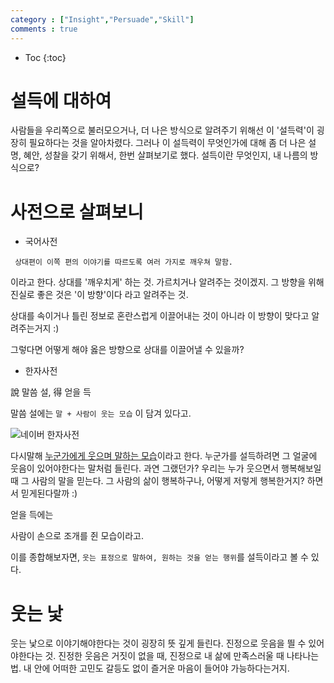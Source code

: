```yaml
---
category : ["Insight","Persuade","Skill"]
comments : true
---
```



* Toc
{:toc}


# 설득에 대하여

사람들을 우리쪽으로 불러모으거나, 더 나은 방식으로 알려주기 위해선 이 '설득력'이 굉장히 필요하다는 것을 알아차렸다.
그러나 이 설득력이 무엇인가에 대해 좀 더 나은 설명, 혜안, 성찰을 갖기 위해서, 한번 살펴보기로 했다. 설득이란 무엇인지, 내 나름의 방식으로?

# 사전으로 살펴보니

- 국어사전

`
상대편이 이쪽 편의 이야기를 따르도록 여러 가지로 깨우쳐 말함.`

이라고 한다.
상대를 '깨우치게' 하는 것.
가르치거나 알려주는 것이겠지. 그 방향을 위해 진실로 좋은 것은 '이 방향'이다 라고 알려주는 것.

상대를 속이거나 틀린 정보로 혼란스럽게 이끌어내는 것이 아니라 이 방향이 맞다고 알려주는거지 :)

그렇다면 어떻게 해야 옳은 방향으로 상대를 이끌어낼 수 있을까?

- 한자사전

說 말씀 설, 得 얻을 득

말씀 설에는 
`말 + 사람이 웃는 모습` 이 담겨 있다고.

![네이버 한자사전](https://dic-phinf.pstatic.net/20190220_5/155065133371421GrU_PNG/_.png)

다시말해 [누군가에게 웃으며 말하는 모습](https://hanja.dict.naver.com/hanja?q=%E8%AA%AA#content)이라고 한다.
누군가를 설득하려면 그 얼굴에 웃음이 있어야한다는 말처럼 들린다.
과연 그랬던가? 우리는 누가 웃으면서 행복해보일때 그 사람의 말을 믿는다. 그 사람의 삶이 행복하구나, 어떻게 저렇게 행복한거지? 하면서 믿게된다랄까 :)


얻을 득에는 

사람이 손으로 조개를 쥔 모습이라고.

이를 종합해보자면, `웃는 표정으로 말하여, 원하는 것을 얻는 행위`를 설득이라고 볼 수 있다.

# 웃는 낯

웃는 낯으로 이야기해야한다는 것이 굉장히 뜻 깊게 들린다.
진정으로 웃음을 띌 수 있어야한다는 것.
진정한 웃음은 거짓이 없을 때, 진정으로 내 삶에 만족스러울 때 나타나는 법.
내 안에 어떠한 고민도 갈등도 없이 즐거운 마음이 들어야 가능하다는거지.
